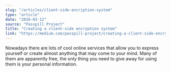 ```yaml
---
slug: "/articles/client-side-encription-system"
type: "article"
date: "2018-03-12"
source: "Passpill Project"
title: "Creating a client-side encryption system"
link: "https://medium.com/passpill-project/creating-a-client-side-encryption-system-aaa601b4ad35"
---
```


Nowadays there are lots of cool online services that allow you to express yourself or create almost anything that may come to your mind. Many of them are apparently free, the only thing you need to give away for using them is your personal information.
